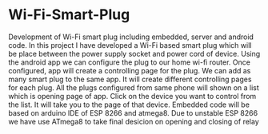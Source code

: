 # Wi-Fi-Smart-Plug
Development of Wi-Fi smart plug including embedded, server and android code.
In this project I have developed a Wi-Fi based smart plug which will be place between the power supply socket and power cord of device.
  Using the android app we can configure the plug to our home wi-fi router. Once configured, app will create a controlling page for the plug. We can add as many smart plug to the same app. It will create different controlling pages for each plug. All the plugs configured from same phone will shown on a list which is opening page of app. Click on the device you want to control from the list. It will take you to the page of that device.
  Embedded code will be based on arduino IDE of ESP 8266 and atmega8. Due to unstable ESP 8266 we have use ATmega8 to take final desicion on opening and closing of relay
